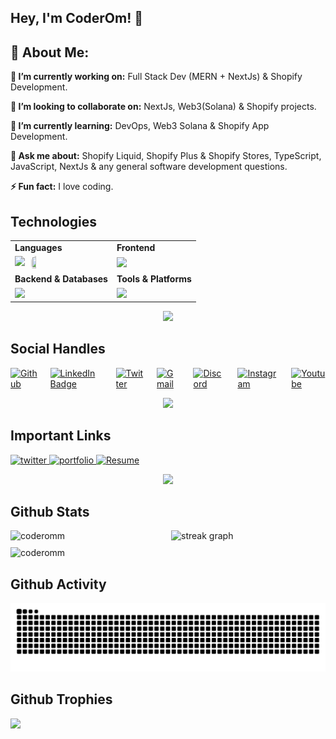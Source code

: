 ## Hey, I'm CoderOm! 👋

## 💫 About Me:

<b>🔭 I’m currently working on:</b>
Full Stack Dev (MERN + NextJs) & Shopify Development.

<b>👯 I’m looking to collaborate on:</b>
NextJs, Web3(Solana) & Shopify projects.

<b>🌱 I’m currently learning:</b>
DevOps, Web3 Solana & Shopify App Development.

<b>💬 Ask me about:</b>
Shopify Liquid, Shopify Plus & Shopify Stores, TypeScript, JavaScript, NextJs & any general software development questions.

<b>⚡ Fun fact:</b>
I love coding.

## Technologies

<table>
<tr>
    <td><strong>Languages</strong></td>
    <td><strong>Frontend</strong></td>
</tr>
<tr>
    <td style="display: flex; "><img src="https://skillicons.dev/icons?i=js,ts,cs&theme=light">
    <img style="border-radius: 8px; width: 23%; height: 100%; margin-left: 10px;" src="https://img.shields.io/badge/-95bf47?style=for-the-badge&logo=shopify&logoColor=white"></td>
    <td><img src="https://skillicons.dev/icons?i=html,css,react,nextjs,tailwind,bootstrap&theme=light"></td>
</tr>
<tr>
    <td><strong>Backend & Databases</strong></td>
    <td><strong>Tools & Platforms</strong></td>
</tr>
<tr>
    <td><img src="https://skillicons.dev/icons?i=nodejs,mongodb,express,postgresql,dotnet&theme=light"></td>
    <td><img src="https://skillicons.dev/icons?i=aws,docker,git,figma,nginx,postman&theme=light"></td>
</tr>
</table>

<p align="center"><img src="https://capsule-render.vercel.app/api?type=rect&color=gradient&height=2.5&section=footer&reversal=true&colors=22C55E,D45E1B"/></p>

## Social Handles

<div style="display: flex; justify-content: start; align-items: center; gap: 20px; width: 100%;">
<a href="https://github.com/coderomm">
        <img src="https://skillicons.dev/icons?i=github&theme=light" alt="Github" />
        </a>
<a href="https://www.linkedin.com/in/1omsharma/">
        <img src="https://skillicons.dev/icons?i=linkedin&theme=light"
            alt="LinkedIn Badge" />
    </a>
    <a href="https://x.com/1omsharma">
        <img src="https://skillicons.dev/icons?i=twitter&theme=light"
            alt="Twitter" />
    </a>
        <a href="mailto:mail.coderom@gmail.com">
        <img src="https://skillicons.dev/icons?i=gmail&theme=light" alt="Gmail" />
        </a>
        <a href="https://discord.com/channels/@coder.om">
        <img src="https://skillicons.dev/icons?i=discord&theme=light"
            alt="Discord" />
    </a>
        <a href="https://www.instagram.com/coder.om/">
        <img src="https://skillicons.dev/icons?i=instagram&theme=light"
            alt="Instagram" />
    </a>
        <a href="https://www.youtube.com/@Coder_Om">
        <img src="https://img.shields.io/badge/YouTube-FF0000.svg?logo=youtube&logoColor=white"
            alt="Youtube" />
    </a>
</div>
 
<p align="center"><img src="https://capsule-render.vercel.app/api?type=rect&color=gradient&height=2.5&section=footer&reversal=true&colors=22C55E,D45E1B"/></p>

## Important Links

<div>
    <a href="https://omsharma.vercel.app/" target="_blank">
      <img src="https://img.shields.io/badge/Full Stack Portfolio-000000?style=for-the-badge&logo=vercel&logoColor=white" alt="twitter" />
    </a>
    <a href="https://shopify-developer.vercel.app/" target="_blank">
      <img src="https://img.shields.io/badge/Shopify Portfolio-95bf47?style=for-the-badge&logo=shopify&logoColor=white" alt="portfolio" />
    </a>
    <a href="https://omsharma.vercel.app/OmSharma_Nov2024.pdf" target="_blank">
      <img src="https://img.shields.io/badge/Resume-000000?style=for-the-badge&logo=doc&logoColor=white" alt="Resume" />
    </a>
  </div>
  
  <p align="center"><img src="https://capsule-render.vercel.app/api?type=rect&color=gradient&height=2.5&section=footer&reversal=true&colors=22C55E,D45E1B"/></p>

## Github Stats

<div style="display: flex; justify-content: space-between; width: 100%;">
  <img src="https://github-readme-stats.vercel.app/api?username=coderomm&theme=dark&show_icons=true&locale=en&card_width=450&hide_border=true" alt="coderomm" width="49%" />
  <img src="https://streak-stats.demolab.com?user=coderomm&theme=dark&hide_border=true&border_radius=5&card_width=450" width="49%" alt="streak graph" />
</div>
<div style="margin-top: 10px; display: flex; justify-content: space-between; width: 100%;">
  <img src="https://github-readme-stats.vercel.app/api/top-langs/?username=coderomm&theme=dark&show_icons=true&locale=en&card_width=450&hide_border=true" alt="coderomm" width="49%" />
</div>

## Github Activity

<p align="center">
  <img src="https://github.com/coderomm/coderomm/blob/output/github-contribution-grid-snake-dark.svg" alt="snake" />
</p>

## Github Trophies

![](https://github-profile-trophy.vercel.app/?username=coderomm&theme=gruvbox&no-frame=false&no-bg=true&margin-w=4)
